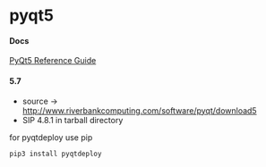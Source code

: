 pyqt5
=====

#### Docs
[PyQt5 Reference Guide](http://pyqt.sourceforge.net/Docs/PyQt5/)

#### 5.7
* source -> http://www.riverbankcomputing.com/software/pyqt/download5
* SIP 4.8.1 in tarball directory

for pyqtdeploy use pip

    pip3 install pyqtdeploy

